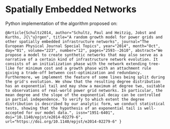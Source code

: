 # Spatially Embedded Networks

Python implementation of the algorithm proposed on:

`@Article{Schultz2014,
author="Schultz, Paul
and Heitzig, Jobst
and Kurths, J{\"u}rgen",
title="A random growth model for power grids and other spatially embedded infrastructure networks",
journal="The European Physical Journal Special Topics",
year="2014",
month="Oct",
day="01",
volume="223",
number="12",
pages="2593--2610",
abstract="We propose a model to create synthetic networks that may also serve as a narrative of a certain kind of infrastructure network evolution. It consists of an initialization phase with the network extending tree-like for minimum cost and a growth phase with an attachment rule giving a trade-off between cost-optimization and redundancy. Furthermore, we implement the feature of some lines being split during the grid's evolution. We show that the resulting degree distribution has an exponential tail and may show a maximum at degree two, suitable to observations of real-world power grid networks. In particular, the mean degree and the slope of the exponential decay can be controlled in partial independence. To verify to which extent the degree distribution is described by our analytic form, we conduct statistical tests, showing that the hypothesis of an exponential tail is well-accepted for our model data.",
issn="1951-6401",
doi="10.1140/epjst/e2014-02279-6",
url="https://doi.org/10.1140/epjst/e2014-02279-6"
}`

